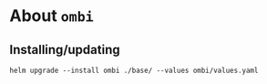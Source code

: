 About `ombi`
===

Installing/updating
---

```shell
helm upgrade --install ombi ./base/ --values ombi/values.yaml
```
